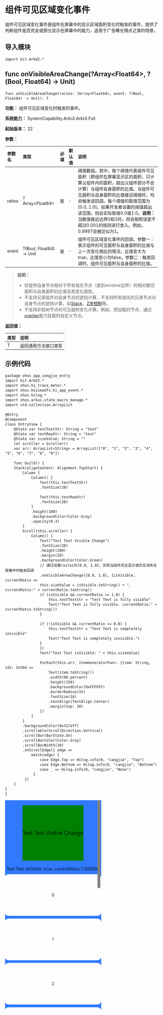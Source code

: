 # 组件可见区域变化事件

组件可见区域变化事件是组件在屏幕中的显示区域面积变化时触发的事件，提供了判断组件是否完全或部分显示在屏幕中的能力，适用于广告曝光埋点之类的场景。

## 导入模块

```cangjie
import kit.ArkUI.*
```

## func onVisibleAreaChange(?Array\<Float64>, ?(Bool, Float64) -> Unit)

```cangjie
func onVisibleAreaChange(raitos: ?Array<Float64>, event: ?(Bool, Float64) -> Unit): T
```

**功能：** 组件可见区域变化时触发的事件。

**系统能力：** SystemCapability.ArkUI.ArkUI.Full

**起始版本：** 22

**参数：**

|参数名|类型|必填|默认值|说明|
|:---|:---|:---|:---|:---|
|raitos|?Array\<Float64>|是|-|阈值数组。其中，每个阈值代表组件可见面积（即组件在屏幕显示区的面积，只计算父组件内的面积，超出父组件部分不会计算）与组件自身面积的比值。当组件可见面积与自身面积的比值接近阈值时，均会触发该回调。每个阈值的取值范围为[0.0, 1.0]，如果开发者设置的阈值超出该范围，则会实际取值0.0或1.0。**说明：** 当数值接近边界0和1时，将会按照误差不超过0.001的规则进行舍入。例如，0.9997会被近似为1。|
|event|?(Bool, Float64) -> Unit|是|-|组件可见区域变化事件的回调。参数一：表示组件的可见面积与自身面积的比值与上一次变化相比的情况，比值变大为true，比值变小为false。参数二：触发回调时，组件可见面积与自身面积的比值。|

> **说明：**
>
> - 仅提供自身节点相对于所有祖先节点（直到window边界）的相对裁切面积与自身面积的比值及其变化趋势。
> - 不支持兄弟组件对自身节点的遮挡计算，不支持所有祖先的兄弟节点对自身节点的遮挡计算，如[Stack](../../../Dev_Guide/arkui-cj/cj-layout-development-stack-layout.md#层叠布局-stack)、[Z序控制](../../../Dev_Guide/arkui-cj/cj-layout-development-stack-layout.md#z序控制)等。
> - 不支持非挂树节点的可见面积变化计算。例如，预加载的节点、通过[overlay](./cj-universal-attribute-overlay.md#func-overlaystring-alignment-contentoffset)能力挂载的自定义节点。

**返回值：**

|类型|说明|
|:---|:---|
|T|返回通用方法接口类型|

## 示例代码

<!-- run -->

```cangjie
package ohos_app_cangjie_entry
import kit.ArkUI.*
import ohos.hi_trace_meter.*
import ohos.hiviewdfx.hi_app_event.*
import ohos.hilog.*
import ohos.arkui.state_macro_manage.*
import std.collection.ArrayList

@Entry
@Component
class EntryView {
    @State var testTextStr: String = "test"
    @State var testRowStr: String = "test"
    @State var sizeValue: String = ""
    let scroller = Scroller()
    var arr: ArrayList<String> = ArrayList(["0", "1", "2", "3", "4", "5", "6", "7", "8", "9"])

    func build() {
    Stack(alignContent: Alignment.TopStart) {
        Column {
            Column() {
                Text(this.testTextStr)
                .fontSize(20)

                Text(this.testRowStr)
                .fontSize(20)
            }
            .height(100)
            .backgroundColor(Color.Gray)
            .opacity(0.3)
        }
        Scroll(this.scroller) {
            Column() {
                Text("Test Text Visible Change")
                .fontSize(20)
                .height(200)
                .margin(20)
                .backgroundColor(Color.Green)
                // 通过设置raitos为[0.0, 1.0]，实现当组件完全显示或完全消失在屏幕中时触发回调
                .onVisibleAreaChange([0.0, 1.0], {isVisible, currentRatio =>
                this.sizeValue = isVisible.toString() + ", currentRatio:" + currentRatio.toString()
                if (isVisible && currentRatio >= 1.0) {
                    this.testTextStr = "Test Text is fully visible"
                    Text("Test Text is fully visible. currentRatio:" + currentRatio.toString())
                }

                if (!isVisible && currentRatio <= 0.0) {
                    this.testTextStr = "Test Text is completely invisible"
                    Text("Test Text is completely invisible.")
                }
                })
                Text("Test Text isVisible: " + this.sizeValue)

                ForEach(this.arr, itemGeneratorFunc: {item: String, idx: Int64 =>
                    Text(item.toString())
                    .width(90.percent)
                    .height(150)
                    .backgroundColor(0xFFFFFF)
                    .borderRadius(15)
                    .fontSize(16)
                    .textAlign(TextAlign.Center)
                    .margin(top: 10)
                })
            }
        }
        .backgroundColor(0x317aff)
        .scrollable(ScrollDirection.Vertical)
        .scrollBar(BarState.On)
        .scrollBarColor(Color.Gray)
        .scrollBarWidth(10)
        .onScrollEdge({ edge =>
            match(edge) {
                case Edge.Top => Hilog.info(0, "cangjie", "Top")
                case Edge.Bottom => Hilog.info(0, "cangjie", "Bottom")
                case _ => Hilog.info(0, "cangjie", "None")
             }
         })
    }
}
}
```

![uni_visible_area_change](figures/uni_visible_area_change.gif)